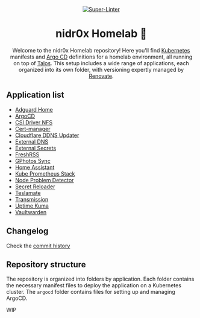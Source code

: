 <div align="center">

[![Super-Linter](https://github.com/nidr0x/homelab/actions/workflows/lint.yaml/badge.svg)](https://github.com/marketplace/actions/super-linter)

# nidr0x Homelab 🏡

Welcome to the nidr0x Homelab repository! Here you'll find [Kubernetes](https://kubernetes.io/) manifests and [Argo CD](https://argoproj.github.io/cd/) definitions for a homelab environment, all running on top of [Talos](https://talos.dev). This setup includes a wide range of applications, each organized into its own folder, with versioning expertly managed by [Renovate](https://www.mend.io/renovate/).

</div>

## Application list

- [Adguard Home](https://github.com/AdguardTeam/AdGuardHome)
- [ArgoCD](https://github.com/argoproj/argo-cd)
- [CSI Driver NFS](https://github.com/kubernetes-csi/csi-driver-nfs)
- [Cert-manager](https://github.com/cert-manager/cert-manager)
- [Cloudflare DDNS Updater](https://github.com/nidr0x/cloudflare-ddns-updater)
- [External DNS](https://github.com/kubernetes-sigs/external-dns)
- [External Secrets](https://github.com/external-secrets/external-secrets)
- [FreshRSS](https://github.com/FreshRSS/FreshRSS)
- [GPhotos Sync](https://github.com/gilesknap/gphotos-sync)
- [Home Assistant](https://github.com/home-assistant/docker)
- [Kube Prometheus Stack](https://github.com/prometheus-community/helm-charts/tree/main/charts/kube-prometheus-stack)
- [Node Problem Detector](https://github.com/kubernetes/node-problem-detector)
- [Secret Reloader](https://github.com/stakater/Reloader)
- [Teslamate](https://github.com/teslamate-org/teslamate)
- [Transmission](https://github.com/transmission/transmission)
- [Uptime Kuma](https://github.com/louislam/uptime-kuma)
- [Vaultwarden](https://github.com/dani-garcia/vaultwarden)

## Changelog

Check the [commit history](https://github.com/nidr0x/homelab/commits/master)

## Repository structure

The repository is organized into folders by application. Each folder contains the necessary manifest files to deploy the application on a Kubernetes cluster. The `argocd` folder contains files for setting up and managing ArgoCD.

WIP
